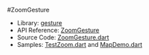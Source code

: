 #ZoomGesture

* Library: [gesture](api:)
* API Reference: [ZoomGesture](api:gesture)
* Source Code: [ZoomGesture.dart](source:lib/src/gesture)
* Samples: [TestZoom.dart](source:test) and [MapDemo.dart](source:example/gesture)

